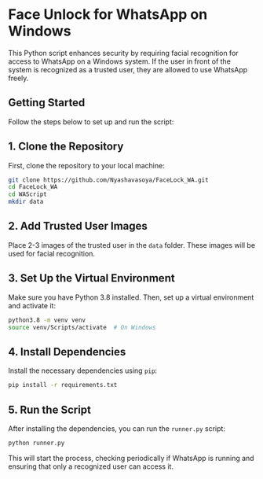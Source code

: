 # Face Unlock for WhatsApp on Windows

This Python script enhances security by requiring facial recognition for access to WhatsApp on a Windows system. If the user in front of the system is recognized as a trusted user, they are allowed to use WhatsApp freely.

## Getting Started

Follow the steps below to set up and run the script:

## 1. Clone the Repository

First, clone the repository to your local machine:

```bash
git clone https://github.com/Nyashavasoya/FaceLock_WA.git
cd FaceLock_WA
cd WAScript
mkdir data
```

## 2. Add Trusted User Images

Place 2-3 images of the trusted user in the `data` folder. These images will be used for facial recognition.

## 3. Set Up the Virtual Environment

Make sure you have Python 3.8 installed. Then, set up a virtual environment and activate it:

```bash
python3.8 -m venv venv
source venv/Scripts/activate  # On Windows
```

## 4. Install Dependencies

Install the necessary dependencies using `pip`:

```bash
pip install -r requirements.txt
```

## 5. Run the Script

After installing the dependencies, you can run the `runner.py` script:

```bash
python runner.py
```

This will start the process, checking periodically if WhatsApp is running and ensuring that only a recognized user can access it.

